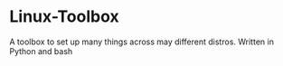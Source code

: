 # Linux-Toolbox
A toolbox to set up many things across may different distros. Written in Python and bash 
